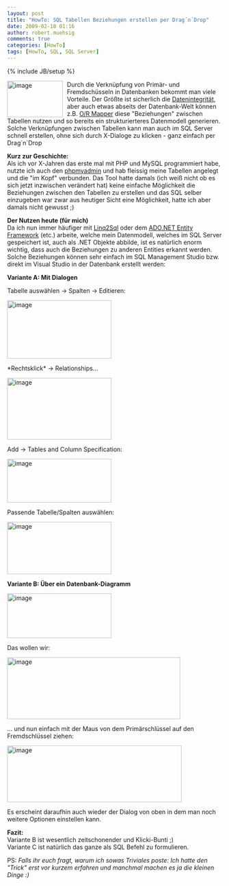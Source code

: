 ```yaml
---
layout: post
title: "HowTo: SQL Tabellen Beziehungen erstellen per Drag´n´Drop"
date: 2009-02-18 01:16
author: robert.muehsig
comments: true
categories: [HowTo]
tags: [HowTo, SQL, SQL Server]
---
```

{% include JB/setup %}
<p><a href="{{BASE_PATH}}/assets/wp-images/image655.png"><img style="border-right: 0px; border-top: 0px; margin: 0px 10px 0px 0px; border-left: 0px; border-bottom: 0px" height="85" alt="image" src="{{BASE_PATH}}/assets/wp-images/image-thumb633.png" width="130" align="left" border="0" /></a>Durch die Verkn&#252;pfung von Prim&#228;r- und Fremdsch&#252;sseln in Datenbanken bekommt man viele Vorteile. Der Gr&#246;&#223;te ist sicherlich die <a href="http://de.wikipedia.org/wiki/Referenzielle_Integrit%C3%A4t">Datenintegrit&#228;t</a>, aber auch etwas abseits der Datenbank-Welt k&#246;nnen z.B. <a href="http://en.wikipedia.org/wiki/Object-relational_mapping">O/R Mapper</a> diese &quot;Beziehungen&quot; zwischen Tabellen nutzen und so bereits ein strukturierteres Datenmodell generieren.&#160; <br />Solche Verkn&#252;pfungen zwischen Tabellen kann man auch im SQL Server schnell erstellen, ohne sich durch X-Dialoge zu klicken - ganz einfach per Drag&#180;n&#180;Drop</p> 
<!--more-->
  <p><strong>Kurz zur Geschichte:</strong>    <br />Als ich vor X-Jahren das erste mal mit PHP und MySQL programmiert habe, nutzte ich auch den <a href="http://www.phpmyadmin.net/home_page/index.php">phpmyadmin</a> und hab fleissig meine Tabellen angelegt und die &quot;im Kopf&quot; verbunden. Das Tool hatte damals (ich wei&#223; nicht ob es sich jetzt inzwischen ver&#228;ndert hat) keine einfache M&#246;glichkeit die Beziehungen zwischen den Tabellen zu erstellen und das SQL selber einzugeben war zwar aus heutiger Sicht eine M&#246;glichkeit, hatte ich aber damals nicht gewusst ;)</p>  <p><strong>Der Nutzen heute (f&#252;r mich)</strong>    <br />Da ich nun immer h&#228;ufiger mit <a href="http://msdn.microsoft.com/de-de/library/bb386976.aspx">Linq2Sql</a> oder dem <a href="http://msdn.microsoft.com/en-us/library/aa697427(VS.80).aspx">ADO.NET Entity Framework</a> (etc.) arbeite, welche mein Datenmodell, welches im SQL Server gespeichert ist, auch als .NET Objekte abbilde, ist es nat&#252;rlich enorm wichtig, dass auch die Beziehungen zu anderen Entities erkannt werden. Solche Beziehungen k&#246;nnen sehr einfach im SQL Management Studio bzw. direkt im Visual Studio in der Datenbank erstellt werden:</p>  <p><strong>Variante A: Mit Dialogen</strong></p>  <p>Tabelle ausw&#228;hlen -&gt; Spalten -&gt; Editieren:</p>  <p><a href="{{BASE_PATH}}/assets/wp-images/image656.png"><img style="border-right: 0px; border-top: 0px; border-left: 0px; border-bottom: 0px" height="136" alt="image" src="{{BASE_PATH}}/assets/wp-images/image-thumb634.png" width="244" border="0" /></a> </p>  <p>*Rechtsklick* -&gt; Relationships...</p>  <p><a href="{{BASE_PATH}}/assets/wp-images/image657.png"><img style="border-right: 0px; border-top: 0px; border-left: 0px; border-bottom: 0px" height="144" alt="image" src="{{BASE_PATH}}/assets/wp-images/image-thumb635.png" width="244" border="0" /></a> </p>  <p>Add -&gt; Tables and Column Specification:</p>  <p><a href="{{BASE_PATH}}/assets/wp-images/image658.png"><img style="border-right: 0px; border-top: 0px; border-left: 0px; border-bottom: 0px" height="102" alt="image" src="{{BASE_PATH}}/assets/wp-images/image-thumb636.png" width="244" border="0" /></a> </p>  <p>Passende Tabelle/Spalten ausw&#228;hlen:</p>  <p><a href="{{BASE_PATH}}/assets/wp-images/image659.png"><img style="border-right: 0px; border-top: 0px; border-left: 0px; border-bottom: 0px" height="122" alt="image" src="{{BASE_PATH}}/assets/wp-images/image-thumb637.png" width="244" border="0" /></a> </p>  <p><strong>Variante B: &#220;ber ein Datenbank-Diagramm</strong></p>  <p><a href="{{BASE_PATH}}/assets/wp-images/image660.png"><img style="border-right: 0px; border-top: 0px; border-left: 0px; border-bottom: 0px" height="104" alt="image" src="{{BASE_PATH}}/assets/wp-images/image-thumb638.png" width="244" border="0" /></a> </p>  <p>Das wollen wir:</p>  <p><a href="{{BASE_PATH}}/assets/wp-images/image661.png"><img style="border-right: 0px; border-top: 0px; border-left: 0px; border-bottom: 0px" height="144" alt="image" src="{{BASE_PATH}}/assets/wp-images/image-thumb639.png" width="405" border="0" /></a> </p>  <p>... und nun einfach mit der Maus von dem Prim&#228;rschl&#252;ssel auf den Fremdschl&#252;ssel ziehen:</p>  <p><a href="{{BASE_PATH}}/assets/wp-images/image662.png"><img style="border-right: 0px; border-top: 0px; border-left: 0px; border-bottom: 0px" height="132" alt="image" src="{{BASE_PATH}}/assets/wp-images/image-thumb640.png" width="408" border="0" /></a> </p>  <p>Es erscheint daraufhin auch wieder der Dialog von oben in dem man noch weitere Optionen einstellen kann.</p>  <p><strong>Fazit:     <br /></strong>Variante B ist wesentlich zeitschonender und Klicki-Bunti ;)    <br />Variante C ist nat&#252;rlich das ganze als SQL Befehl zu formulieren.</p>  <p>PS: <em>Falls ihr euch fragt, warum ich sowas Triviales poste: Ich hatte den &quot;Trick&quot; erst vor kurzem erfahren und manchmal machen es ja die kleinen Dinge :)</em></p>
